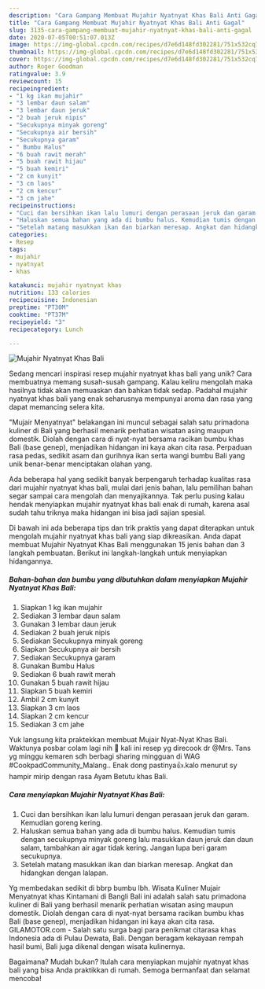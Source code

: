 ```yaml
---
description: "Cara Gampang Membuat Mujahir Nyatnyat Khas Bali Anti Gagal"
title: "Cara Gampang Membuat Mujahir Nyatnyat Khas Bali Anti Gagal"
slug: 3135-cara-gampang-membuat-mujahir-nyatnyat-khas-bali-anti-gagal
date: 2020-07-05T00:51:07.013Z
image: https://img-global.cpcdn.com/recipes/d7e6d148fd302281/751x532cq70/mujahir-nyatnyat-khas-bali-foto-resep-utama.jpg
thumbnail: https://img-global.cpcdn.com/recipes/d7e6d148fd302281/751x532cq70/mujahir-nyatnyat-khas-bali-foto-resep-utama.jpg
cover: https://img-global.cpcdn.com/recipes/d7e6d148fd302281/751x532cq70/mujahir-nyatnyat-khas-bali-foto-resep-utama.jpg
author: Roger Goodman
ratingvalue: 3.9
reviewcount: 15
recipeingredient:
- "1 kg ikan mujahir"
- "3 lembar daun salam"
- "3 lembar daun jeruk"
- "2 buah jeruk nipis"
- "Secukupnya minyak goreng"
- "Secukupnya air bersih"
- "Secukupnya garam"
- " Bumbu Halus"
- "6 buah rawit merah"
- "5 buah rawit hijau"
- "5 buah kemiri"
- "2 cm kunyit"
- "3 cm laos"
- "2 cm kencur"
- "3 cm jahe"
recipeinstructions:
- "Cuci dan bersihkan ikan lalu lumuri dengan perasaan jeruk dan garam. Kemudian goreng kering."
- "Haluskan semua bahan yang ada di bumbu halus. Kemudian tumis dengan secukupnya minyak goreng lalu masukkan daun jeruk dan daun salam, tambahkan air agar tidak kering. Jangan lupa beri garam secukupnya."
- "Setelah matang masukkan ikan dan biarkan meresap. Angkat dan hidangkan dengan lalapan."
categories:
- Resep
tags:
- mujahir
- nyatnyat
- khas

katakunci: mujahir nyatnyat khas 
nutrition: 133 calories
recipecuisine: Indonesian
preptime: "PT30M"
cooktime: "PT37M"
recipeyield: "3"
recipecategory: Lunch

---
```



![Mujahir Nyatnyat Khas Bali](https://img-global.cpcdn.com/recipes/d7e6d148fd302281/751x532cq70/mujahir-nyatnyat-khas-bali-foto-resep-utama.jpg)

Sedang mencari inspirasi resep mujahir nyatnyat khas bali yang unik? Cara membuatnya memang susah-susah gampang. Kalau keliru mengolah maka hasilnya tidak akan memuaskan dan bahkan tidak sedap. Padahal mujahir nyatnyat khas bali yang enak seharusnya mempunyai aroma dan rasa yang dapat memancing selera kita.

&#34;Mujair Menyatnyat&#34; belakangan ini muncul sebagai salah satu primadona kuliner di Bali yang berhasil menarik perhatian wisatan asing maupun domestik. Diolah dengan cara di nyat-nyat bersama racikan bumbu khas Bali (base genep), menjadikan hidangan ini kaya akan cita rasa. Perpaduan rasa pedas, sedikit asam dan gurihnya ikan serta wangi bumbu Bali yang unik benar-benar menciptakan olahan yang.

Ada beberapa hal yang sedikit banyak berpengaruh terhadap kualitas rasa dari mujahir nyatnyat khas bali, mulai dari jenis bahan, lalu pemilihan bahan segar sampai cara mengolah dan menyajikannya. Tak perlu pusing kalau hendak menyiapkan mujahir nyatnyat khas bali enak di rumah, karena asal sudah tahu triknya maka hidangan ini bisa jadi sajian spesial.


Di bawah ini ada beberapa tips dan trik praktis yang dapat diterapkan untuk mengolah mujahir nyatnyat khas bali yang siap dikreasikan. Anda dapat membuat Mujahir Nyatnyat Khas Bali menggunakan 15 jenis bahan dan 3 langkah pembuatan. Berikut ini langkah-langkah untuk menyiapkan hidangannya.

<!--inarticleads1-->

##### Bahan-bahan dan bumbu yang dibutuhkan dalam menyiapkan Mujahir Nyatnyat Khas Bali:

1. Siapkan 1 kg ikan mujahir
1. Sediakan 3 lembar daun salam
1. Gunakan 3 lembar daun jeruk
1. Sediakan 2 buah jeruk nipis
1. Sediakan Secukupnya minyak goreng
1. Siapkan Secukupnya air bersih
1. Sediakan Secukupnya garam
1. Gunakan  Bumbu Halus
1. Sediakan 6 buah rawit merah
1. Gunakan 5 buah rawit hijau
1. Siapkan 5 buah kemiri
1. Ambil 2 cm kunyit
1. Siapkan 3 cm laos
1. Siapkan 2 cm kencur
1. Sediakan 3 cm jahe


Yuk langsung kita praktekkan membuat Mujair Nyat-Nyat Khas Bali. Waktunya posbar colam lagi nih 🤗 kali ini resep yg direcook dr @Mrs. Tans yg minggu kemaren sdh berbagi sharing mingguan di WAG #CookpadCommunity_Malang.. Enak dong pastinya👍.kalo menurut sy hampir mirip dengan rasa Ayam Betutu khas Bali. 

<!--inarticleads2-->

##### Cara menyiapkan Mujahir Nyatnyat Khas Bali:

1. Cuci dan bersihkan ikan lalu lumuri dengan perasaan jeruk dan garam. Kemudian goreng kering.
1. Haluskan semua bahan yang ada di bumbu halus. Kemudian tumis dengan secukupnya minyak goreng lalu masukkan daun jeruk dan daun salam, tambahkan air agar tidak kering. Jangan lupa beri garam secukupnya.
1. Setelah matang masukkan ikan dan biarkan meresap. Angkat dan hidangkan dengan lalapan.


Yg membedakan sedikit di bbrp bumbu lbh. Wisata Kuliner Mujair Menyatnyat khas Kintamani di Bangli Bali ini adalah salah satu primadona kuliner di Bali yang berhasil menarik perhatian wisatan asing maupun domestik. Diolah dengan cara di nyat-nyat bersama racikan bumbu khas Bali (base genep), menjadikan hidangan ini kaya akan cita rasa. GILAMOTOR.com - Salah satu surga bagi para penikmat citarasa khas Indonesia ada di Pulau Dewata, Bali. Dengan beragam kekayaan rempah hasil bumi, Bali juga dikenal dengan wisata kulinernya. 

Bagaimana? Mudah bukan? Itulah cara menyiapkan mujahir nyatnyat khas bali yang bisa Anda praktikkan di rumah. Semoga bermanfaat dan selamat mencoba!
